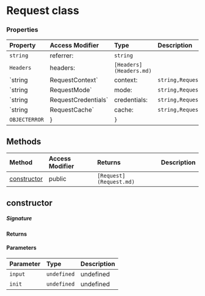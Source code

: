 # Request class




### Properties

| Property	   | Access Modifier | Type	| Description|
|:-------------|:----|:-------|:-----------|
|`string`     | referrer: | `string` |  |
|`Headers`     | headers: | `[Headers](Headers.md)` |  |
|`string|RequestContext`     | context: | `string,RequestContext` |  |
|`string|RequestMode`     | mode: | `string,RequestMode` |  |
|`string|RequestCredentials`     | credentials: | `string,RequestCredentials` |  |
|`string|RequestCache`     | cache: | `string,RequestCache` |  |
|`OBJECTERROR`     | } | `}` |  |




## Methods

| Method	   | Access Modifier | Returns	| Description|
|:-------------|:----|:-------|:-----------|
|[constructor](#constructor)     | public | `[Request](Request.md)` |  |




## constructor



##### Signature

#### Returns

#### Parameters


| Parameter	   | Type    | Description |
|:-------------|:---------------|:------------|
| `input`    | `undefined` | undefined |
| `init`    | `undefined` | undefined |

